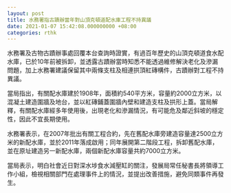 ```yaml
---
layout: post
title: 水務署指古蹟辦當年對山頂克頓道配水庫工程不持異議
date: 2021-01-07 15:42:08.000000000 +08:00
categories: rthk
---
```


水務署及古物古蹟辦事處回覆本台查詢時證實，有過百年歷史的山頂克頓道食水配水庫，已於10年前被拆卸，並透露古蹟辦當時知悉不能透過維修解決老化及滲漏問題，加上水務署建議保留其中兩條支柱及相連拱頂紅磚構件，古蹟辦對工程不持異議。

當局指出，有關配水庫建於1908年，面積約540平方米，容量約2000立方米，以混凝土建造圍牆及地台，並以紅磚鋪蓋圍牆內壁和建造支柱及拱形上蓋。當局解釋，有關配水庫經多年使用後，出現老化和滲漏情況，有可能危及鄰近斜坡的穩定性，因此不宜長期使用。

水務署表示，在2007年批出有關工程合約，先在舊配水庫旁建造容量達2500立方米的新配水庫，並於2011年落成啟用；同年展開第二階段工程，拆卸舊配水庫，並在原址建造另一新配水庫，兩個新配水庫容量共約7000立方米。

當局表示，明白社會近日對深水埗食水減壓缸的關注，發展局常任秘書長將領導工作小組，檢視相關部門在處理事件上的情況，並提出改善措施，避免同類事件再發生。
